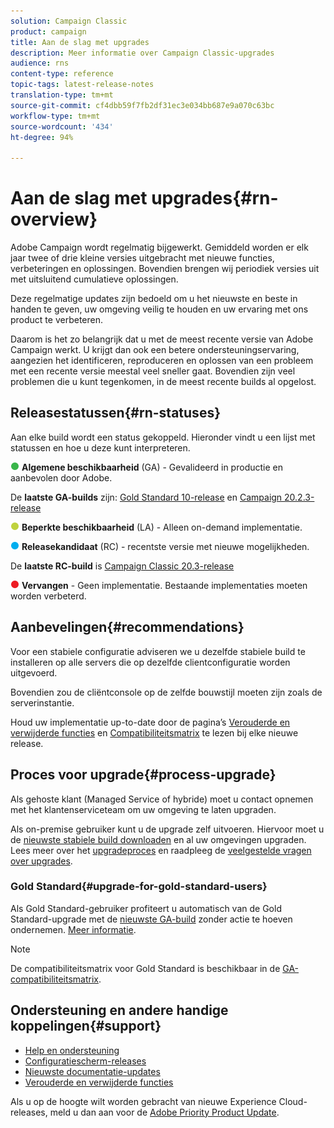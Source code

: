 ```yaml
---
solution: Campaign Classic
product: campaign
title: Aan de slag met upgrades
description: Meer informatie over Campaign Classic-upgrades
audience: rns
content-type: reference
topic-tags: latest-release-notes
translation-type: tm+mt
source-git-commit: cf4dbb59f7fb2df31ec3e034bb687e9a070c63bc
workflow-type: tm+mt
source-wordcount: '434'
ht-degree: 94%

---
```



# Aan de slag met upgrades{#rn-overview}

Adobe Campaign wordt regelmatig bijgewerkt. Gemiddeld worden er elk jaar twee of drie kleine versies uitgebracht met nieuwe functies, verbeteringen en oplossingen. Bovendien brengen wij periodiek versies uit met uitsluitend cumulatieve oplossingen.

Deze regelmatige updates zijn bedoeld om u het nieuwste en beste in handen te geven, uw omgeving veilig te houden en uw ervaring met ons product te verbeteren.

Daarom is het zo belangrijk dat u met de meest recente versie van Adobe Campaign werkt. U krijgt dan ook een betere ondersteuningservaring, aangezien het identificeren, reproduceren en oplossen van een probleem met een recente versie meestal veel sneller gaat. Bovendien zijn veel problemen die u kunt tegenkomen, in de meest recente builds al opgelost.

## Releasestatussen{#rn-statuses}

Aan elke build wordt een status gekoppeld. Hieronder vindt u een lijst met statussen en hoe u deze kunt interpreteren.

![](assets/do-not-localize/green3.png) **Algemene beschikbaarheid** (GA) - Gevalideerd in productie en aanbevolen door Adobe.

De **laatste GA-builds** zijn: [Gold Standard 10-release](../../rn/using/gold-standard.md#gs-10) en [Campaign 20.2.3-release](../../rn/using/release--20-2.md#release-20-2-3-build-9182)

![](assets/do-not-localize/limited3.png) **Beperkte beschikbaarheid** (LA) - Alleen on-demand implementatie.

![](assets/do-not-localize/blue3.png) **Releasekandidaat** (RC) - recentste versie met nieuwe mogelijkheden.

De **laatste RC-build** is [Campaign Classic 20.3-release](../../rn/using/latest-release.md)

![](assets/do-not-localize/red3.png) **Vervangen**  - Geen implementatie. Bestaande implementaties moeten worden verbeterd.

## Aanbevelingen{#recommendations}

Voor een stabiele configuratie adviseren we u dezelfde stabiele build te installeren op alle servers die op dezelfde clientconfiguratie worden uitgevoerd.

Bovendien zou de cliëntconsole op de zelfde bouwstijl moeten zijn zoals de serverinstantie.

Houd uw implementatie up-to-date door de pagina’s [Verouderde en verwijderde functies](../../rn/using/deprecated-features.md) en [Compatibiliteitsmatrix](../../rn/using/compatibility-matrix.md) te lezen bij elke nieuwe release.

## Proces voor upgrade{#process-upgrade}

Als gehoste klant (Managed Service of hybride) moet u contact opnemen met het klantenserviceteam om uw omgeving te laten upgraden.

Als on-premise gebruiker kunt u de upgrade zelf uitvoeren. Hiervoor moet u de [nieuwste stabiele build downloaden](https://experience.adobe.com/#/downloads/content/software-distribution/en/campaign.html) en al uw omgevingen upgraden. Lees meer over het [upgradeproces](../../production/using/build-upgrade.md) en raadpleeg de [veelgestelde vragen over upgrades](../../platform/using/faq-build-upgrade.md).

### Gold Standard{#upgrade-for-gold-standard-users}

Als Gold Standard-gebruiker profiteert u automatisch van de Gold Standard-upgrade met de [nieuwste GA-build](../../rn/using/gold-standard.md#gs-10) zonder actie te hoeven ondernemen. [Meer informatie](https://helpx.adobe.com/nl/campaign/kb/gold-standard.html).

>[!NOTE]
>De compatibiliteitsmatrix voor Gold Standard is beschikbaar in de [GA-compatibiliteitsmatrix](../../rn/using/compatibility-matrix-gs.md).

## Ondersteuning en andere handige koppelingen{#support}

* [Help en ondersteuning](https://helpx.adobe.com/nl/campaign/kb/ac-support.html#acc-support)
* [Configuratiescherm-releases](https://docs.adobe.com/content/help/nl-NL/control-panel/using/release-notes.html)
* [Nieuwste documentatie-updates](../../rn/using/documentation-updates.md)
* [Verouderde en verwijderde functies](../../rn/using/deprecated-features.md)

Als u op de hoogte wilt worden gebracht van nieuwe Experience Cloud-releases, meld u dan aan voor de [Adobe Priority Product Update](https://www.adobe.com/subscription/priority-product-update.html).
